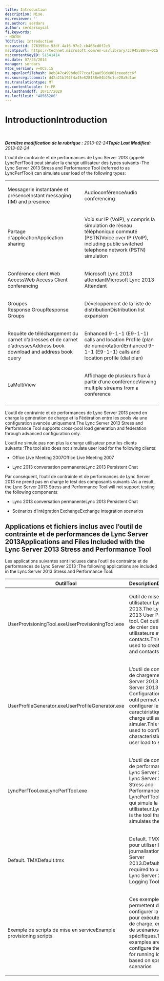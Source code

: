 ```yaml
---
title: Introduction
description: Mise.
ms.reviewer: ''
ms.author: serdars
author: serdarsoysal
f1.keywords:
- NOCSH
TOCTitle: Introduction
ms:assetid: 276395be-93df-4a16-97e2-cb468cd0f2e3
ms:mtpsurl: https://technet.microsoft.com/en-us/library/JJ945588(v=OCS.15)
ms:contentKeyID: 51541414
ms.date: 07/23/2014
manager: serdars
mtps_version: v=OCS.15
ms.openlocfilehash: 8eb847c499bde077ccaf2aa050de801ceeedcc6f
ms.sourcegitcommit: d42a21b194f4a45e828188e04b25c1ce28a5d1ae
ms.translationtype: MT
ms.contentlocale: fr-FR
ms.lasthandoff: 10/17/2020
ms.locfileid: "48565280"
---
```

# <a name="introduction"></a><span data-ttu-id="91c45-103">Introduction</span><span class="sxs-lookup"><span data-stu-id="91c45-103">Introduction</span></span>

<div data-xmlns="http://www.w3.org/1999/xhtml">

<div class="topic" data-xmlns="http://www.w3.org/1999/xhtml" data-msxsl="urn:schemas-microsoft-com:xslt" data-cs="https://msdn.microsoft.com/">

<div data-asp="https://msdn2.microsoft.com/asp">



</div>

<div id="mainSection">

<div id="mainBody">

<span> </span>

<span data-ttu-id="91c45-104">_**Dernière modification de la rubrique :** 2013-02-24_</span><span class="sxs-lookup"><span data-stu-id="91c45-104">_**Topic Last Modified:** 2013-02-24_</span></span>

<span data-ttu-id="91c45-105">L’outil de contrainte et de performances de Lync Server 2013 (appelé LyncPerfTool) peut simuler la charge utilisateur des types suivants :</span><span class="sxs-lookup"><span data-stu-id="91c45-105">The Lync Server 2013 Stress and Performance Tool (referred to as LyncPerfTool) can simulate user load of the following types:</span></span>


<table>
<colgroup>
<col style="width: 50%" />
<col style="width: 50%" />
</colgroup>
<tbody>
<tr class="odd">
<td><p><span data-ttu-id="91c45-106">Messagerie instantanée et présence</span><span class="sxs-lookup"><span data-stu-id="91c45-106">Instant messaging (IM) and presence</span></span></p></td>
<td><p><span data-ttu-id="91c45-107">Audioconférence</span><span class="sxs-lookup"><span data-stu-id="91c45-107">Audio conferencing</span></span></p></td>
</tr>
<tr class="even">
<td><p><span data-ttu-id="91c45-108">Partage d'application</span><span class="sxs-lookup"><span data-stu-id="91c45-108">Application sharing</span></span></p></td>
<td><p><span data-ttu-id="91c45-109">Voix sur IP (VoIP), y compris la simulation de réseau téléphonique commuté (PSTN)</span><span class="sxs-lookup"><span data-stu-id="91c45-109">Voice over IP (VoIP), including public switched telephone network (PSTN) simulation</span></span></p></td>
</tr>
<tr class="odd">
<td><p><span data-ttu-id="91c45-110">Conférence client Web Access</span><span class="sxs-lookup"><span data-stu-id="91c45-110">Web Access Client conferencing</span></span></p></td>
<td><p><span data-ttu-id="91c45-111">Microsoft Lync 2013 attendant</span><span class="sxs-lookup"><span data-stu-id="91c45-111">Microsoft Lync 2013 Attendant</span></span></p></td>
</tr>
<tr class="even">
<td><p><span data-ttu-id="91c45-112">Groupes Response Group</span><span class="sxs-lookup"><span data-stu-id="91c45-112">Response Groups</span></span></p></td>
<td><p><span data-ttu-id="91c45-113">Développement de la liste de distribution</span><span class="sxs-lookup"><span data-stu-id="91c45-113">Distribution list expansion</span></span></p></td>
</tr>
<tr class="odd">
<td><p><span data-ttu-id="91c45-114">Requête de téléchargement du carnet d’adresses et de carnet d’adresses</span><span class="sxs-lookup"><span data-stu-id="91c45-114">Address book download and address book query</span></span></p></td>
<td><p><span data-ttu-id="91c45-115">Enhanced 9-1-1 (E9-1-1) calls and location Profile (plan de numérotation)</span><span class="sxs-lookup"><span data-stu-id="91c45-115">Enhanced 9-1-1 (E9-1-1) calls and location profile (dial plan)</span></span></p></td>
</tr>
<tr class="even">
<td><p><span data-ttu-id="91c45-116">La</span><span class="sxs-lookup"><span data-stu-id="91c45-116">MultiView</span></span></p></td>
<td><p><span data-ttu-id="91c45-117">Affichage de plusieurs flux à partir d’une conférence</span><span class="sxs-lookup"><span data-stu-id="91c45-117">Viewing multiple streams from a conference</span></span></p></td>
</tr>
<tr class="odd">
<td></td>
<td></td>
</tr>
</tbody>
</table>


<span data-ttu-id="91c45-118">L’outil de contrainte et de performances de Lync Server 2013 prend en charge la génération de charge et la Fédération entre les pools via une configuration avancée uniquement.</span><span class="sxs-lookup"><span data-stu-id="91c45-118">The Lync Server 2013 Stress and Performance Tool supports cross-pool load generation and federation through advanced configuration only.</span></span>

<span data-ttu-id="91c45-119">L’outil ne simule pas non plus la charge utilisateur pour les clients suivants :</span><span class="sxs-lookup"><span data-stu-id="91c45-119">The tool also does not simulate user load for the following clients:</span></span>

  - <span data-ttu-id="91c45-120">Office Live Meeting 2007</span><span class="sxs-lookup"><span data-stu-id="91c45-120">Office Live Meeting 2007</span></span>

  - <span data-ttu-id="91c45-121">Lync 2013 conversation permanente</span><span class="sxs-lookup"><span data-stu-id="91c45-121">Lync 2013 Persistent Chat</span></span>

<span data-ttu-id="91c45-122">Par conséquent, l’outil de contrainte et de performances de Lync Server 2013 ne prend pas en charge le test des composants suivants :</span><span class="sxs-lookup"><span data-stu-id="91c45-122">As a result, the Lync Server 2013 Stress and Performance Tool will not support testing the following components:</span></span>

  - <span data-ttu-id="91c45-123">Lync 2013 conversation permanente</span><span class="sxs-lookup"><span data-stu-id="91c45-123">Lync 2013 Persistent Chat</span></span>

  - <span data-ttu-id="91c45-124">Scénarios d’intégration Exchange</span><span class="sxs-lookup"><span data-stu-id="91c45-124">Exchange integration scenarios</span></span>

<div>

## <a name="applications-and-files-included-with-the-lync-server-2013-stress-and-performance-tool"></a><span data-ttu-id="91c45-125">Applications et fichiers inclus avec l’outil de contrainte et de performances de Lync Server 2013</span><span class="sxs-lookup"><span data-stu-id="91c45-125">Applications and Files Included with the Lync Server 2013 Stress and Performance Tool</span></span>

<span data-ttu-id="91c45-126">Les applications suivantes sont incluses dans l’outil de contrainte et de performances de Lync Server 2013 :</span><span class="sxs-lookup"><span data-stu-id="91c45-126">The following applications are included in the Lync Server 2013 Stress and Performance Tool:</span></span>


<table>
<colgroup>
<col style="width: 50%" />
<col style="width: 50%" />
</colgroup>
<thead>
<tr class="header">
<th><span data-ttu-id="91c45-127">Outil</span><span class="sxs-lookup"><span data-stu-id="91c45-127">Tool</span></span></th>
<th><span data-ttu-id="91c45-128">Description</span><span class="sxs-lookup"><span data-stu-id="91c45-128">Description</span></span></th>
</tr>
</thead>
<tbody>
<tr class="odd">
<td><p><span data-ttu-id="91c45-129">UserProvisioningTool.exe</span><span class="sxs-lookup"><span data-stu-id="91c45-129">UserProvisioningTool.exe</span></span></p></td>
<td><p><span data-ttu-id="91c45-130">Outil de mise en service utilisateur Lync Server 2013.</span><span class="sxs-lookup"><span data-stu-id="91c45-130">The Lync Server 2013 User Provisioning tool.</span></span> <span data-ttu-id="91c45-131">Cet outil permet de créer des utilisateurs et des contacts.</span><span class="sxs-lookup"><span data-stu-id="91c45-131">This tool is used to create users and contacts.</span></span></p></td>
</tr>
<tr class="even">
<td><p><span data-ttu-id="91c45-132">UserProfileGenerator.exe</span><span class="sxs-lookup"><span data-stu-id="91c45-132">UserProfileGenerator.exe</span></span></p></td>
<td><p><span data-ttu-id="91c45-133">L’outil de configuration de chargement Lync Server 2013.</span><span class="sxs-lookup"><span data-stu-id="91c45-133">The Lync Server 2013 Load Configuration Tool.</span></span> <span data-ttu-id="91c45-134">Cet outil permet de configurer les caractéristiques de la charge utilisateur à simuler.</span><span class="sxs-lookup"><span data-stu-id="91c45-134">This tool is used to configure the characteristics of the user load to simulate.</span></span></p></td>
</tr>
<tr class="odd">
<td><p><span data-ttu-id="91c45-135">LyncPerfTool.exe</span><span class="sxs-lookup"><span data-stu-id="91c45-135">LyncPerfTool.exe</span></span></p></td>
<td><p><span data-ttu-id="91c45-136">L’outil de contrainte et de performances de Lync Server 2013.</span><span class="sxs-lookup"><span data-stu-id="91c45-136">The Lync Server 2013 Stress and Performance Tool.</span></span> <span data-ttu-id="91c45-137">LyncPerfTool est l’outil qui simule la charge utilisateur.</span><span class="sxs-lookup"><span data-stu-id="91c45-137">LyncPerfTool is the tool that simulates the user load.</span></span></p></td>
</tr>
<tr class="even">
<td><p><span data-ttu-id="91c45-138">Default. TMX</span><span class="sxs-lookup"><span data-stu-id="91c45-138">Default.tmx</span></span></p></td>
<td><p><span data-ttu-id="91c45-139">Default. TMX est requis pour utiliser l’outil de journalisation Lync Server 2013.</span><span class="sxs-lookup"><span data-stu-id="91c45-139">Default.tmx is required to use the Lync Server 2013 Logging Tool.</span></span></p></td>
</tr>
<tr class="odd">
<td><p><span data-ttu-id="91c45-140">Exemple de scripts de mise en service</span><span class="sxs-lookup"><span data-stu-id="91c45-140">Example provisioning scripts</span></span></p></td>
<td><p><span data-ttu-id="91c45-141">Ces exemples permettent de configurer la topologie pour exécuter des tests de charge, en fonction de scénarios spécifiques.</span><span class="sxs-lookup"><span data-stu-id="91c45-141">These examples are used to configure the topology for running load tests, based on specific scenarios</span></span></p></td>
</tr>
</tbody>
</table>


</div>

</div>

<span> </span>

</div>

</div>

</div>

